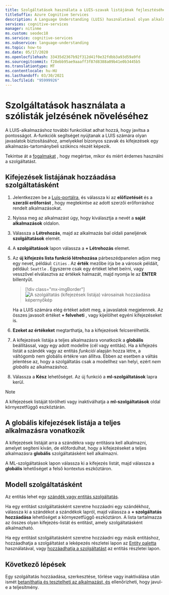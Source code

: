 ```yaml
---
title: Szolgáltatások használata a LUIS-szavak listájának fejlesztéséhez
titleSuffix: Azure Cognitive Services
description: A Language Understanding (LUIS) használatával olyan alkalmazás-funkciókat adhat hozzá, amelyek javítják a kategóriákat és a mintákat tartalmazó szándékok és entitások észlelését vagy előrejelzését
services: cognitive-services
manager: nitinme
ms.custom: seodec18
ms.service: cognitive-services
ms.subservice: language-understanding
ms.topic: how-to
ms.date: 05/17/2020
ms.openlocfilehash: 33435d2367b92f312d41f0e32fdbb3a93d59a9fd
ms.sourcegitcommit: f28ebb95ae9aaaff3f87d8388a09b41e0b3445b5
ms.translationtype: MT
ms.contentlocale: hu-HU
ms.lasthandoff: 03/30/2021
ms.locfileid: "95999926"
---
```

# <a name="use-features-to-boost-signal-of-word-list"></a>Szolgáltatások használata a szólisták jelzésének növeléséhez

A LUIS-alkalmazáshoz további funkciókat adhat hozzá, hogy javítsa a pontosságot. A-funkciók segítséget nyújtanak a LUIS számára olyan javaslatok biztosításához, amelyekkel bizonyos szavak és kifejezések egy alkalmazás-tartománybeli szókincs részét képezik.

Tekintse át a [fogalmakat](luis-concept-feature.md) , hogy megértse, mikor és miért érdemes használni a szolgáltatást.

## <a name="add-phrase-list-as-a-feature"></a>Kifejezések listájának hozzáadása szolgáltatásként

1. Jelentkezzen be a [Luis-portálra](https://www.luis.ai), és válassza ki az **előfizetését** és a **szerzői erőforrást** , hogy megtekintse az adott szerzői erőforráshoz rendelt alkalmazásokat.
1. Nyissa meg az alkalmazást úgy, hogy kiválasztja a nevét a **saját alkalmazások** oldalon.
1. Válassza a **Létrehozás**, majd az alkalmazás bal oldali paneljének **szolgáltatások** elemét.

1. A **szolgáltatások** lapon válassza a **+ Létrehozás** elemet.

1. Az **új kifejezés lista funkció létrehozása** párbeszédpanelen adjon meg egy nevet, például: `Cities` . Az **érték** mezőbe írja be a városok példáit, például: `Seattle` . Egyszerre csak egy értéket lehet beírni, vagy vesszővel elválasztva az értékek halmazát, majd nyomja le az **ENTER** billentyűt.

    > [!div class="mx-imgBorder"]
    > ![A szolgáltatás (kifejezések listája) városainak hozzáadása képernyőkép](./media/luis-add-features/add-phrase-list-cities.png)

    Ha a LUIS számára elég értéket adott meg, a javaslatok megjelennek. Az összes javasolt értéket **+ felveheti** , vagy kijelölhet egyéni kifejezéseket is.

1. **Ezeket az értékeket** megtarthatja, ha a kifejezések felcserélhetők.

1. A kifejezések listája a teljes alkalmazásra vonatkozik a **globális** beállítással, vagy egy adott modellre (cél vagy entitás). Ha a kifejezés listát a szándék vagy az entitás _funkciói_ alapján hozza létre, a váltógomb nem globális értékre van állítva. Ebben az esetben a váltás jelentése az, hogy a szolgáltatás csak a modellhez van helyi, ezért _nem globális_ az alkalmazáshoz.

1. Válassza a **Kész** lehetőséget. Az új funkció a **ml-szolgáltatások** lapra kerül.

<a name="edit-phrase-list"></a>
<a name="delete-phrase-list"></a>
<a name="deactivate-phrase-list"></a>


> [!Note]
> A kifejezések listáját törölheti vagy inaktiválhatja a **ml-szolgáltatások** oldal környezetfüggő eszköztárán.

## <a name="global-phrase-list-applies-to-entire-app"></a>A globális kifejezések listája a teljes alkalmazásra vonatkozik

A kifejezések listáját arra a szándékra vagy entitásra kell alkalmazni, amelyet segíteni kíván, de előfordulhat, hogy a kifejezéseket a teljes alkalmazásra **globális** szolgáltatásként kell alkalmazni.

A ML-szolgáltatások lapon válassza ki a kifejezés listát, majd válassza a **globális** lehetőséget a felső kontextus eszköztáron.

## <a name="model-as-a-feature"></a>Modell szolgáltatásként

Az entitás lehet egy [szándék vagy entitás szolgáltatás](luis-concept-feature.md).

Ha egy entitást szolgáltatásként szeretne hozzáadni egy szándékhoz, válassza ki a szándékot a szándékok lapról, majd válassza a **+ szolgáltatás hozzáadása** lehetőséget a környezetfüggő eszköztáron. A lista tartalmazza az összes olyan kifejezés-listát és entitást, amely szolgáltatásként alkalmazható.

Ha egy entitást szolgáltatásként szeretne hozzáadni egy másik entitáshoz, hozzáadhatja a szolgáltatást a leképezés részletei lapon az [Entity paletta](label-entity-example-utterance.md#adding-entity-as-a-feature-from-the-entity-palette) használatával, vagy [hozzáadhatja a szolgáltatást](luis-how-to-add-entities.md#add-a-feature-to-a-machine-learned-entity) az entitás részletei lapon.

## <a name="next-steps"></a>Következő lépések

Egy szolgáltatás hozzáadása, szerkesztése, törlése vagy inaktiválása után ismét [betaníthatja és tesztelheti az alkalmazást, és](luis-interactive-test.md) ellenőrizheti, hogy javul-e a teljesítmény.
